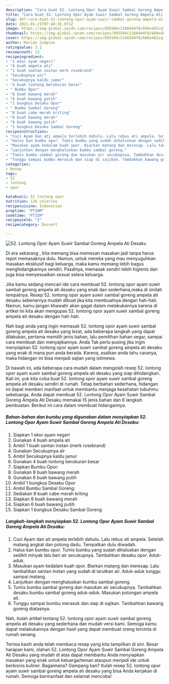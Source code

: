 ```yaml
---
description: "Cara buat 52. Lontong Opor Ayam Suwir Sambal Goreng Ampela Ati Desaku yang enak Untuk Jualan"
title: "Cara buat 52. Lontong Opor Ayam Suwir Sambal Goreng Ampela Ati Desaku yang enak Untuk Jualan"
slug: 947-cara-buat-52-lontong-opor-ayam-suwir-sambal-goreng-ampela-ati-desaku-yang-enak-untuk-jualan
date: 2021-01-21T07:40:15.071Z
image: https://img-global.cpcdn.com/recipes/895504c2166944f8/680x482cq70/52-lontong-opor-ayam-suwir-sambal-goreng-ampela-ati-desaku-foto-resep-utama.jpg
thumbnail: https://img-global.cpcdn.com/recipes/895504c2166944f8/680x482cq70/52-lontong-opor-ayam-suwir-sambal-goreng-ampela-ati-desaku-foto-resep-utama.jpg
cover: https://img-global.cpcdn.com/recipes/895504c2166944f8/680x482cq70/52-lontong-opor-ayam-suwir-sambal-goreng-ampela-ati-desaku-foto-resep-utama.jpg
author: Marian Simpson
ratingvalue: 3.1
reviewcount: 13
recipeingredient:
- "1 ekor ayam negeri"
- "4 buah ampela ati"
- "1 buah santan instan merk rosebrand"
- "Secukupnya air"
- "Secukupnya kaldu jamur"
- "4 buah lontong berukuran besar"
- " Bumbu Opor"
- "8 buah bawang merah"
- "6 buah bawang putih"
- "1 bungkus Desaku Opor"
- " Bumbu Sambal Goreng"
- "8 buah cabe merah kriting"
- "8 buah bawang merah"
- "6 buah bawang putih"
- "1 bungkus Desaku Sambal Goreng"
recipeinstructions:
- "Cuci Ayam dan ati ampela terlebih dahulu. Lalu rebus ati ampela. Setelah matang angkat dan potong dadu. Tempatkan dulu diwadah."
- "Halus kan bumbu opor. Tumis bumbu yang sudah dihaluskan dengan sedikit minyak lalu beri air secukupnya. Tambahkan desaku opor. Aduk-aduk."
- "Masukan ayam kedalam kuah opor. Biarkan matang dan meresap. Lalu tambahkan santan instan yang sudah di larutkan air. Aduk-aduk tunggu sampai matang."
- "Lanjutkan dengan menghaluskan bumbu sambal goreng."
- "Tumis bumbu sambal goreng dan masukan air secukupnya. Tambahkan desaku bumbu sambal goreng aduk-aduk. Masukan potongan ampela ati."
- "Tunggu sampai bumbu merasuk dan siap di sajikan. Tambahkan bawang goreng diatasnya."
categories:
- Resep
tags:
- 52
- lontong
- opor

katakunci: 52 lontong opor 
nutrition: 126 calories
recipecuisine: Indonesian
preptime: "PT30M"
cooktime: "PT32M"
recipeyield: "2"
recipecategory: Dessert

---
```



![52. Lontong Opor Ayam Suwir Sambal Goreng Ampela Ati Desaku](https://img-global.cpcdn.com/recipes/895504c2166944f8/680x482cq70/52-lontong-opor-ayam-suwir-sambal-goreng-ampela-ati-desaku-foto-resep-utama.jpg)

Di era  sekarang , kita memang bisa memesan masakan jadi tanpa harus repot memasaknya dulu. Namun, untuk mereka yang mau menyuguhkan masakan eksklusif bagi keluarga, maka kamu memang lebih bagus menghidangkannya sendiri. Pasalnya, memasak sendiri lebih higienis dan juga bisa menyesuaikan sesuai selera keluarga.

Jika kamu sedang mencari ide cara membuat 52. lontong opor ayam suwir sambal goreng ampela ati desaku yang enak dan sederhana,maka di sinilah tempatnya. Resep 52. lontong opor ayam suwir sambal goreng ampela ati desaku  sebenarnya mudah dibuat jika kita membuatnya dengan hati-hati. Namun, kamu jangan khawatir akan gagal dalam melakukannya 
karena di artikel ini kita akan mengupas 52. lontong opor ayam suwir sambal goreng ampela ati desaku dengan hati-hati.  



Nah bagi anda yang ingin memasak 52. lontong opor ayam suwir sambal goreng ampela ati desaku yang lezat, ada beberapa langkah yang dapat dilakukan, pertama memilih jenis bahan, lalu pemilihan bahan segar, sampai cara membuat dan menyajikannya. Anda Tak perlu pusing jika ingin menyiapkan 52. lontong opor ayam suwir sambal goreng ampela ati desaku yang enak di mana pun anda berada. Karena, asalkan anda  tahu caranya, maka hidangan ini bisa menjadi sajian yang istimewa.

Di bawah ini, ada beberapa cara mudah dalam mengolah resep 52. lontong opor ayam suwir sambal goreng ampela ati desaku yang siap dihidangkan. Kali ini, yuk kita coba buat 52. lontong opor ayam suwir sambal goreng ampela ati desaku sendiri di rumah. Tetap berbahan sederhana, hidangan ini dapat memberi manfaat untuk membantu menjaga kesehatan tubuhmu sekeluarga. Anda dapat membuat 52. Lontong Opor Ayam Suwir Sambal Goreng Ampela Ati Desaku memakai 15 jenis bahan dan 6 langkah pembuatan. Berikut ini cara dalam membuat hidangannya.

<!--inarticleads1-->

##### Bahan-bahan dan bumbu yang digunakan dalam menyiapkan 52. Lontong Opor Ayam Suwir Sambal Goreng Ampela Ati Desaku:

1. Siapkan 1 ekor ayam negeri
1. Gunakan 4 buah ampela ati
1. Ambil 1 buah santan instan (merk rosebrand)
1. Gunakan Secukupnya air
1. Ambil Secukupnya kaldu jamur
1. Gunakan 4 buah lontong berukuran besar
1. Siapkan  Bumbu Opor:
1. Gunakan 8 buah bawang merah
1. Gunakan 6 buah bawang putih
1. Ambil 1 bungkus Desaku Opor
1. Ambil  Bumbu Sambal Goreng:
1. Sediakan 8 buah cabe merah kriting
1. Siapkan 8 buah bawang merah
1. Siapkan 6 buah bawang putih
1. Siapkan 1 bungkus Desaku Sambal Goreng




<!--inarticleads2-->

##### Langkah-langkah menyiapkan 52. Lontong Opor Ayam Suwir Sambal Goreng Ampela Ati Desaku:

1. Cuci Ayam dan ati ampela terlebih dahulu. Lalu rebus ati ampela. Setelah matang angkat dan potong dadu. Tempatkan dulu diwadah.
1. Halus kan bumbu opor. Tumis bumbu yang sudah dihaluskan dengan sedikit minyak lalu beri air secukupnya. Tambahkan desaku opor. Aduk-aduk.
1. Masukan ayam kedalam kuah opor. Biarkan matang dan meresap. Lalu tambahkan santan instan yang sudah di larutkan air. Aduk-aduk tunggu sampai matang.
1. Lanjutkan dengan menghaluskan bumbu sambal goreng.
1. Tumis bumbu sambal goreng dan masukan air secukupnya. Tambahkan desaku bumbu sambal goreng aduk-aduk. Masukan potongan ampela ati.
1. Tunggu sampai bumbu merasuk dan siap di sajikan. Tambahkan bawang goreng diatasnya.




Nah, itulah artikel tentang  52. lontong opor ayam suwir sambal goreng ampela ati desaku  yang sederhana dan mudah versi kami. Semoga kamu dapat melakukannya dengan hasil yang dapat membuat oreng tercinta di rumah senang. 

Terima kasih anda telah membaca resep yang kita tampilkan di sini. Besar harapan kami, olahan  52. Lontong Opor Ayam Suwir Sambal Goreng Ampela Ati Desaku yang mudah di atas dapat membantu Anda menyiapkan masakan yang enak untuk keluarga/teman ataupun menjadi ide untuk berbisnis kuliner. Bagaimana? Gampang kan? Itulah resep 52. lontong opor ayam suwir sambal goreng ampela ati desaku yang bisa Anda kerjakan di rumah. Semoga bermanfaat dan selamat mencoba!

